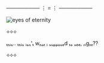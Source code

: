 ───────── ⋮ ⌗ ⋮ ─────────

 ![eyes of eternity](https://github.com/user-attachments/assets/502aff7f-234d-4f07-b1d6-ec7201afdebd) 

 ⟡⟡⟡

 ₜₕᵢₛ.. ₜₕᵢₛ ᵢₛₙ'ₜ wₕₐₜ ᵢ ₛᵤₚₚₒₛₑd ₜₒ ₛₑₑ, ᵣᵢgₕₜ??

⟡⟡⟡
